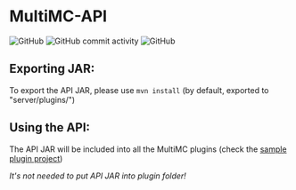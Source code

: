 # MultiMC-API

![GitHub](https://img.shields.io/github/license/MultiMC-Suite/MultiMC-API?style=flat-square)
![GitHub commit activity](https://img.shields.io/github/commit-activity/m/MultiMC-Suite/MultiMC-API?style=flat-square)
![GitHub](https://img.shields.io/badge/snapshot-v1.9_snapshot-orange)

## Exporting JAR:
To export the API JAR, please use `mvn install` (by default, exported to "server/plugins/")

## Using the API:
The API JAR will be included into all the MultiMC plugins (check the [sample plugin project](https://github.com/IUTRS-MultiMC-LAN/MultiMC-Plugin-Sample))

*It's not needed to put API JAR into plugin folder!*
